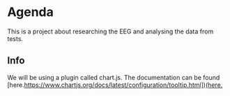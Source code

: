 # Agenda

This is a project about researching the EEG and analysing the data from tests.

## Info
We will be using a plugin called chart.js.
The documentation can be found [here.https://www.chartjs.org/docs/latest/configuration/tooltip.html])[(here.](https://www.chartjs.org/docs/latest/configuration/tooltip)
